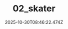 ---
title: "02_skater"
description: ""
image: "/uploads/photos/0008-02_skater.webp"
display: "/uploads/photos/0008-02_skater-display.webp"
thumbnail: "/uploads/photos/0008-02_skater-thumb.webp"
width: 6000
height: 4000
featured: false
date: 2025-10-30T08:46:22.474Z
order: 0
---